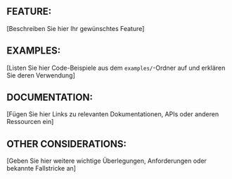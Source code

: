 ## FEATURE:

[Beschreiben Sie hier Ihr gewünschtes Feature]

## EXAMPLES:

[Listen Sie hier Code-Beispiele aus dem `examples/`-Ordner auf und erklären Sie deren Verwendung]

## DOCUMENTATION:

[Fügen Sie hier Links zu relevanten Dokumentationen, APIs oder anderen Ressourcen ein]

## OTHER CONSIDERATIONS:

[Geben Sie hier weitere wichtige Überlegungen, Anforderungen oder bekannte Fallstricke an]
